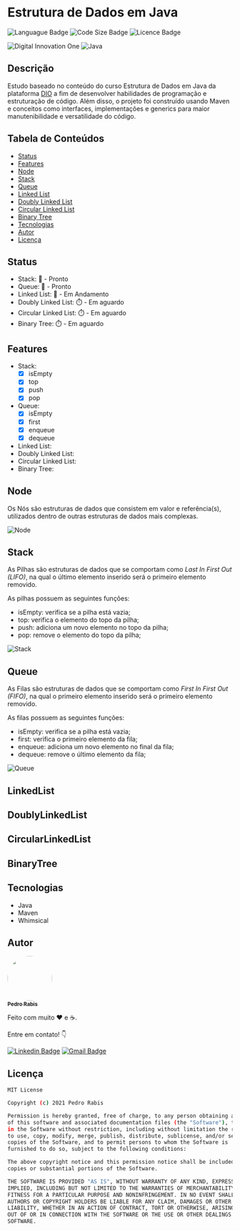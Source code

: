 # Estrutura de Dados em Java

![Languague Badge](https://img.shields.io/github/languages/top/rabispedro/estrutura-de-dados-em-java?color=%23F80000)
![Code Size Badge](https://img.shields.io/github/languages/code-size/rabispedro/estrutura-de-dados-em-java?color=%2302303A)
![Licence Badge](https://img.shields.io/github/license/rabispedro/estrutura-de-dados-em-java?color=%23609926)

![Digital Innovation One](/assets/DIO.png)
![Java](/assets/java.png)

## Descrição

Estudo baseado no conteúdo do curso Estrutura de Dados em Java da plataforma [DIO](https://www.dio.me/) a fim de desenvolver habilidades de programação e estruturação de código. Além disso, o projeto foi construído usando Maven e conceitos como interfaces, implementações e generics para maior manutenibilidade e versatilidade do código.

## Tabela de Conteúdos

- [Status](#status)
- [Features](#features)
- [Node](#node)
- [Stack](#stack)
- [Queue](#queue)
- [Linked List](#linkedlist)
- [Doubly Linked List](#doublylinkedlist)
- [Circular Linked List](#circularlinkedlist)
- [Binary Tree](#binarytree)
- [Tecnologias](#tecnologias)
- [Autor](#autor)
- [Licença](#licença)

## Status

- Stack: 🚀️ - Pronto
- Queue: 🚀️ - Pronto
- Linked List: 🚧️ - Em Andamento
- Doubly Linked List: ⏱️ - Em aguardo
- Circular Linked List: ⏱️ - Em aguardo
- Binary Tree: ⏱️ - Em aguardo

## Features

- Stack:
  - [x] isEmpty
  - [x] top
  - [x] push
  - [x] pop
- Queue:
  - [x] isEmpty
  - [x] first
  - [x] enqueue
  - [x] dequeue
- Linked List:
  <!-- - [ ]  -->
- Doubly Linked List:
  <!-- - [ ]  -->
- Circular Linked List:
  <!-- - [ ]  -->
- Binary Tree:
  <!-- - [ ]  -->

## Node

Os Nós são estruturas de dados que consistem em valor e referência(s), utilizados dentro de outras estruturas de dados mais complexas.

![Node](/assets/node.png)

## Stack

As Pilhas são estruturas de dados que se comportam como *Last In First Out (LIFO)*, na qual o último elemento inserido será o primeiro elemento removido.

As pilhas possuem as seguintes funções:

- isEmpty: verifica se a pilha está vazia;
- top: verifica o elemento do topo da pilha;
- push: adiciona um novo elemento no topo da pilha;
- pop: remove o elemento do topo da pilha;

![Stack](/assets/stack.png)

## Queue

As Filas são estruturas de dados que se comportam como *First In First Out (FIFO)*, na qual o primeiro elemento inserido será o primeiro elemento removido.

As filas possuem as seguintes funções:

- isEmpty: verifica se a pilha está vazia;
- first: verifica o primeiro elemento da fila;
- enqueue: adiciona um novo elemento no final da fila;
- dequeue: remove o último elemento da fila;

![Queue](/assets/queue.png)

## LinkedList

<!-- As Listas Encadeadas são estruturas de dados que consistem e. -->

## DoublyLinkedList

<!-- As Listas Duplamente Encadeadas são estruturas de dados que consistem e. -->

## CircularLinkedList

<!-- As Listas Circulares são estruturas de dados que consistem e. -->

## BinaryTree

<!-- As Árvores Binárias são estruturas de dados que consistem e. -->

## Tecnologias

- Java
- Maven
- Whimsical

## Autor

<!-- AUTHOR:START - Do not remove or modify this section -->
<!-- prettier-ignore-start -->
<!-- markdownlint-disable -->
<a href="https://www.linkedin.com/in/rabispedro/">
 <img style="border-radius: 50%;" src="https://avatars.githubusercontent.com/u/42853022?v=4" width="100px;" alt=""/>
 <br />
 <sub><b>Pedro Rabis</b></sub></a>

Feito com muito ❤️ e ☕️.

Entre em contato! 👇️

[![Linkedin Badge](https://img.shields.io/badge/-Pedro_Rabis-midnightblue?style=flat-square&logo=Linkedin&logoColor=white&link=https://www.linkedin.com/in/rabispedro/)](https://www.linkedin.com/in/rabispedro/)
[![Gmail Badge](https://img.shields.io/badge/-rabis.pedro@gmail.com-c14438?style=flat-square&logo=Gmail&logoColor=white&link=mailto:rabis.pedro@gmail.com)](mailto:rabis.pedro@gmail.com)
<!-- markdownlint-restore -->
<!-- prettier-ignore-end -->
<!-- AUTHOR:END -->

## Licença

```sh
MIT License

Copyright (c) 2021 Pedro Rabis

Permission is hereby granted, free of charge, to any person obtaining a copy
of this software and associated documentation files (the "Software"), to deal
in the Software without restriction, including without limitation the rights
to use, copy, modify, merge, publish, distribute, sublicense, and/or sell
copies of the Software, and to permit persons to whom the Software is
furnished to do so, subject to the following conditions:

The above copyright notice and this permission notice shall be included in all
copies or substantial portions of the Software.

THE SOFTWARE IS PROVIDED "AS IS", WITHOUT WARRANTY OF ANY KIND, EXPRESS OR
IMPLIED, INCLUDING BUT NOT LIMITED TO THE WARRANTIES OF MERCHANTABILITY,
FITNESS FOR A PARTICULAR PURPOSE AND NONINFRINGEMENT. IN NO EVENT SHALL THE
AUTHORS OR COPYRIGHT HOLDERS BE LIABLE FOR ANY CLAIM, DAMAGES OR OTHER
LIABILITY, WHETHER IN AN ACTION OF CONTRACT, TORT OR OTHERWISE, ARISING FROM,
OUT OF OR IN CONNECTION WITH THE SOFTWARE OR THE USE OR OTHER DEALINGS IN THE
SOFTWARE.
```
